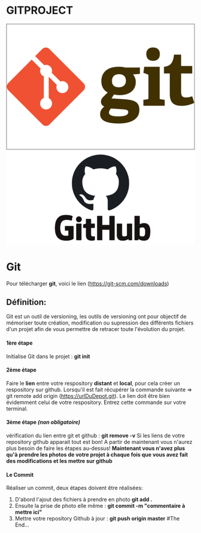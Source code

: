 # GITPROJECT
![Alt text](/git.jpg) ![Alt text](/github.png)
# Git
Pour télécharger **git**, voici le lien (https://git-scm.com/downloads)
## Définition:
Git est un outil de versioning, les outils de versioning ont pour objectif de mémoriser toute création, modification ou supression des différents fichiers d'un projet afin de vous permettre de retracer toute l'évolution du projet.
#### 1ère étape
Initialise Git dans le projet : **git init**
#### 2ème étape
Faire le **lien** entre votre respository **distant** et **local**, pour cela créer un respository sur github. Lorsqu'il est fait récupérer la commande suivante => git remote add origin (https://urlDuDepot.git). Le lien doit être bien évidemment celui de votre respository. Entrez cette commande sur votre terminal.
#### 3ème étape *(non obligatoire)*
vérification du lien entre git et github : **git remove -v**
Si les liens de votre repository github apparait tout est bon!
A partir de maintenant vous n'aurez plus besoin de faire les étapes au-dessus!
**Maintenant vous n'avez plus qu'à prendre les photos de votre projet à chaque fois que vous avez fait des modifications et les mettre sur github**
#### Le Commit
Réaliser un commit, deux étapes doivent être réalisées:
1. D'abord l'ajout des fichiers à prendre en photo **git add .**
2. Ensuite la prise de photo elle même : **git commit -m "commentaire à mettre ici"**
3. Mettre votre repository Github à jour : **git push origin master**
#The End...
